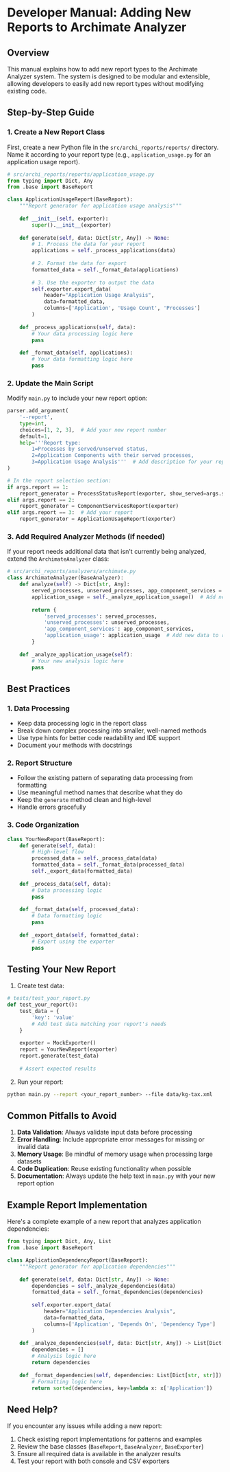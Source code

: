 # Developer Manual: Adding New Reports to Archimate Analyzer

## Overview
This manual explains how to add new report types to the Archimate Analyzer system. The system is designed to be modular and extensible, allowing developers to easily add new report types without modifying existing code.

## Step-by-Step Guide

### 1. Create a New Report Class
First, create a new Python file in the `src/archi_reports/reports/` directory. Name it according to your report type (e.g., `application_usage.py` for an application usage report).

```python
# src/archi_reports/reports/application_usage.py
from typing import Dict, Any
from .base import BaseReport

class ApplicationUsageReport(BaseReport):
    """Report generator for application usage analysis"""
    
    def __init__(self, exporter):
        super().__init__(exporter)
    
    def generate(self, data: Dict[str, Any]) -> None:
        # 1. Process the data for your report
        applications = self._process_applications(data)
        
        # 2. Format the data for export
        formatted_data = self._format_data(applications)
        
        # 3. Use the exporter to output the data
        self.exporter.export_data(
            header="Application Usage Analysis",
            data=formatted_data,
            columns=['Application', 'Usage Count', 'Processes']
        )
    
    def _process_applications(self, data):
        # Your data processing logic here
        pass
    
    def _format_data(self, applications):
        # Your data formatting logic here
        pass
```

### 2. Update the Main Script
Modify `main.py` to include your new report option:

```python
parser.add_argument(
    '--report',
    type=int,
    choices=[1, 2, 3],  # Add your new report number
    default=1,
    help='''Report type: 
        1=Processes by served/unserved status, 
        2=Application Components with their served processes,
        3=Application Usage Analysis'''  # Add description for your report
)

# In the report selection section:
if args.report == 1:
    report_generator = ProcessStatusReport(exporter, show_served=args.served)
elif args.report == 2:
    report_generator = ComponentServicesReport(exporter)
elif args.report == 3:  # Add your report
    report_generator = ApplicationUsageReport(exporter)
```

### 3. Add Required Analyzer Methods (if needed)
If your report needs additional data that isn't currently being analyzed, extend the `ArchimateAnalyzer` class:

```python
# src/archi_reports/analyzers/archimate.py
class ArchimateAnalyzer(BaseAnalyzer):
    def analyze(self) -> Dict[str, Any]:
        served_processes, unserved_processes, app_component_services = self._analyze_processes()
        application_usage = self._analyze_application_usage()  # Add new analysis method
        
        return {
            'served_processes': served_processes,
            'unserved_processes': unserved_processes,
            'app_component_services': app_component_services,
            'application_usage': application_usage  # Add new data to results
        }
    
    def _analyze_application_usage(self):
        # Your new analysis logic here
        pass
```

## Best Practices

### 1. Data Processing
- Keep data processing logic in the report class
- Break down complex processing into smaller, well-named methods
- Use type hints for better code readability and IDE support
- Document your methods with docstrings

### 2. Report Structure
- Follow the existing pattern of separating data processing from formatting
- Use meaningful method names that describe what they do
- Keep the `generate` method clean and high-level
- Handle errors gracefully

### 3. Code Organization
```python
class YourNewReport(BaseReport):
    def generate(self, data):
        # High-level flow
        processed_data = self._process_data(data)
        formatted_data = self._format_data(processed_data)
        self._export_data(formatted_data)
    
    def _process_data(self, data):
        # Data processing logic
        pass
    
    def _format_data(self, processed_data):
        # Data formatting logic
        pass
    
    def _export_data(self, formatted_data):
        # Export using the exporter
        pass
```

## Testing Your New Report

1. Create test data:
```python
# tests/test_your_report.py
def test_your_report():
    test_data = {
        'key': 'value'
        # Add test data matching your report's needs
    }
    
    exporter = MockExporter()
    report = YourNewReport(exporter)
    report.generate(test_data)
    
    # Assert expected results
```

2. Run your report:
```bash
python main.py --report <your_report_number> --file data/kg-tax.xml
```

## Common Pitfalls to Avoid

1. **Data Validation**: Always validate input data before processing
2. **Error Handling**: Include appropriate error messages for missing or invalid data
3. **Memory Usage**: Be mindful of memory usage when processing large datasets
4. **Code Duplication**: Reuse existing functionality when possible
5. **Documentation**: Always update the help text in `main.py` with your new report option

## Example Report Implementation

Here's a complete example of a new report that analyzes application dependencies:

```python
from typing import Dict, Any, List
from .base import BaseReport

class ApplicationDependencyReport(BaseReport):
    """Report generator for application dependencies"""
    
    def generate(self, data: Dict[str, Any]) -> None:
        dependencies = self._analyze_dependencies(data)
        formatted_data = self._format_dependencies(dependencies)
        
        self.exporter.export_data(
            header="Application Dependencies Analysis",
            data=formatted_data,
            columns=['Application', 'Depends On', 'Dependency Type']
        )
    
    def _analyze_dependencies(self, data: Dict[str, Any]) -> List[Dict[str, str]]:
        dependencies = []
        # Analysis logic here
        return dependencies
    
    def _format_dependencies(self, dependencies: List[Dict[str, str]]) -> List[Dict[str, str]]:
        # Formatting logic here
        return sorted(dependencies, key=lambda x: x['Application'])
```

## Need Help?

If you encounter any issues while adding a new report:
1. Check existing report implementations for patterns and examples
2. Review the base classes (`BaseReport`, `BaseAnalyzer`, `BaseExporter`)
3. Ensure all required data is available in the analyzer results
4. Test your report with both console and CSV exporters

